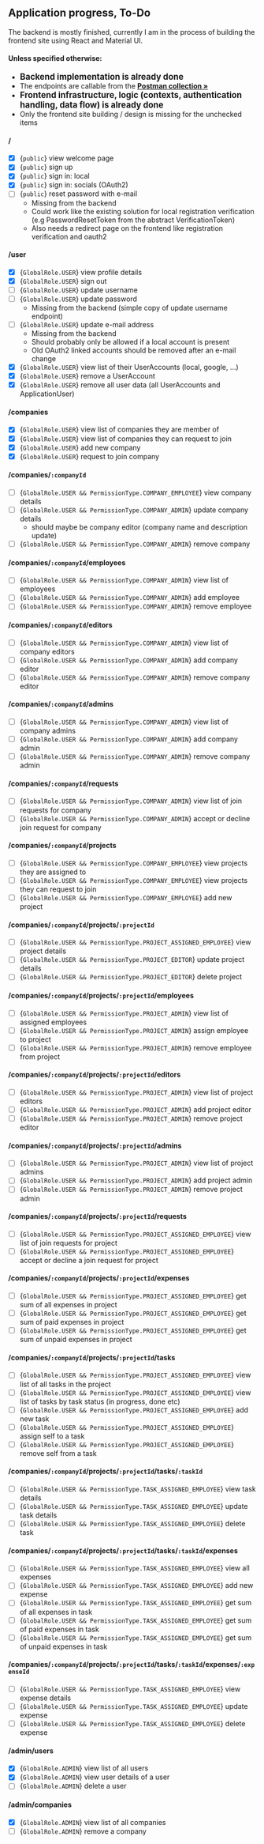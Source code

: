 ## Application progress, To-Do

The backend is mostly finished, currently I am in the process of building the frontend site using
React and Material UI.

#### Unless specified otherwise:

- <strong><big> Backend implementation is already done </big></strong>
- The endpoints are callable from the <a href="https://www.postman.com/cc-tasx/workspace/dnadas98-public/documentation/30693601-1e1610fc-717c-41b5-a3f8-d830165f4325"><strong>Postman collection »</strong></a>
- <strong><big> Frontend infrastructure, logic (contexts, authentication handling, data flow) is
  already
  done </big></strong>
- Only the frontend site building / design is missing for the unchecked items

#### /

- [x] {`public`} view welcome page
- [x] {`public`} sign up
- [x] {`public`} sign in: local
- [x] {`public`} sign in: socials (OAuth2)
- [ ] {`public`} reset password with e-mail
  - Missing from the backend
  - Could work like the existing solution for local registration verification (e.g PasswordResetToken from the abstract VerificationToken)
  - Also needs a redirect page on the frontend like registration verification and oauth2

#### /user

- [x] {`GlobalRole.USER`} view profile details
- [x] {`GlobalRole.USER`} sign out
- [ ] {`GlobalRole.USER`} update username
- [ ] {`GlobalRole.USER`} update password
  - Missing from the backend (simple copy of update username endpoint)
- [ ] {`GlobalRole.USER`} update e-mail address
  - Missing from the backend
  - Should probably only be allowed if a local account is present
  - Old OAuth2 linked accounts should be removed after an e-mail change
- [x] {`GlobalRole.USER`} view list of their UserAccounts (local, google, ...)
- [x] {`GlobalRole.USER`} remove a UserAccount
- [x] {`GlobalRole.USER`} remove all user data (all UserAccounts and ApplicationUser)

#### /companies

- [x] {`GlobalRole.USER`} view list of companies they are member of
- [x] {`GlobalRole.USER`} view list of companies they can request to join
- [x] {`GlobalRole.USER`} add new company
- [x] {`GlobalRole.USER`} request to join company

#### /companies/`:companyId`

- [ ] {`GlobalRole.USER && PermissionType.COMPANY_EMPLOYEE`} view company details
- [ ] {`GlobalRole.USER && PermissionType.COMPANY_ADMIN`} update company details
  - should maybe be company editor (company name and description update)
- [ ] {`GlobalRole.USER && PermissionType.COMPANY_ADMIN`} remove company

#### /companies/`:companyId`/employees

- [ ] {`GlobalRole.USER && PermissionType.COMPANY_ADMIN`} view list of employees
- [ ] {`GlobalRole.USER && PermissionType.COMPANY_ADMIN`} add employee
- [ ] {`GlobalRole.USER && PermissionType.COMPANY_ADMIN`} remove employee

#### /companies/`:companyId`/editors

- [ ] {`GlobalRole.USER && PermissionType.COMPANY_ADMIN`} view list of company editors
- [ ] {`GlobalRole.USER && PermissionType.COMPANY_ADMIN`} add company editor
- [ ] {`GlobalRole.USER && PermissionType.COMPANY_ADMIN`} remove company editor

#### /companies/`:companyId`/admins

- [ ] {`GlobalRole.USER && PermissionType.COMPANY_ADMIN`} view list of company admins
- [ ] {`GlobalRole.USER && PermissionType.COMPANY_ADMIN`} add company admin
- [ ] {`GlobalRole.USER && PermissionType.COMPANY_ADMIN`} remove company admin

#### /companies/`:companyId`/requests

- [ ] {`GlobalRole.USER && PermissionType.COMPANY_ADMIN`} view list of join requests for
  company
- [ ] {`GlobalRole.USER && PermissionType.COMPANY_ADMIN`} accept or decline join request for
  company

#### /companies/`:companyId`/projects

- [ ] {`GlobalRole.USER && PermissionType.COMPANY_EMPLOYEE`} view projects they are assigned to
- [ ] {`GlobalRole.USER && PermissionType.COMPANY_EMPLOYEE`} view projects they can request to join
- [ ] {`GlobalRole.USER && PermissionType.COMPANY_EMPLOYEE`} add new project

#### /companies/`:companyId`/projects/`:projectId`

- [ ] {`GlobalRole.USER && PermissionType.PROJECT_ASSIGNED_EMPLOYEE`} view project details
- [ ] {`GlobalRole.USER && PermissionType.PROJECT_EDITOR`} update project details
- [ ] {`GlobalRole.USER && PermissionType.PROJECT_EDITOR`} delete project

#### /companies/`:companyId`/projects/`:projectId`/employees

- [ ] {`GlobalRole.USER && PermissionType.PROJECT_ADMIN`} view list of assigned employees
- [ ] {`GlobalRole.USER && PermissionType.PROJECT_ADMIN`} assign employee to project
- [ ] {`GlobalRole.USER && PermissionType.PROJECT_ADMIN`} remove employee from project

#### /companies/`:companyId`/projects/`:projectId`/editors

- [ ] {`GlobalRole.USER && PermissionType.PROJECT_ADMIN`} view list of project editors
- [ ] {`GlobalRole.USER && PermissionType.PROJECT_ADMIN`} add project editor
- [ ] {`GlobalRole.USER && PermissionType.PROJECT_ADMIN`} remove project editor

#### /companies/`:companyId`/projects/`:projectId`/admins

- [ ] {`GlobalRole.USER && PermissionType.PROJECT_ADMIN`} view list of project admins
- [ ] {`GlobalRole.USER && PermissionType.PROJECT_ADMIN`} add project admin
- [ ] {`GlobalRole.USER && PermissionType.PROJECT_ADMIN`} remove project admin

#### /companies/`:companyId`/projects/`:projectId`/requests

- [ ] {`GlobalRole.USER && PermissionType.PROJECT_ASSIGNED_EMPLOYEE`} view list of join requests for
  project
- [ ] {`GlobalRole.USER && PermissionType.PROJECT_ASSIGNED_EMPLOYEE`} accept or decline a join
  request for project

#### /companies/`:companyId`/projects/`:projectId`/expenses

- [ ] {`GlobalRole.USER && PermissionType.PROJECT_ASSIGNED_EMPLOYEE`} get sum of all expenses in
  project
- [ ] {`GlobalRole.USER && PermissionType.PROJECT_ASSIGNED_EMPLOYEE`} get sum of paid expenses in
  project
- [ ] {`GlobalRole.USER && PermissionType.PROJECT_ASSIGNED_EMPLOYEE`} get sum of unpaid expenses in
  project

#### /companies/`:companyId`/projects/`:projectId`/tasks

- [ ] {`GlobalRole.USER && PermissionType.PROJECT_ASSIGNED_EMPLOYEE`} view list of all tasks in the
  project
- [ ] {`GlobalRole.USER && PermissionType.PROJECT_ASSIGNED_EMPLOYEE`} view list of tasks by task
  status (in progress,
  done etc)
- [ ] {`GlobalRole.USER && PermissionType.PROJECT_ASSIGNED_EMPLOYEE`} add new task
- [ ] {`GlobalRole.USER && PermissionType.PROJECT_ASSIGNED_EMPLOYEE`} assign self to a task
- [ ] {`GlobalRole.USER && PermissionType.PROJECT_ASSIGNED_EMPLOYEE`} remove self from a task

#### /companies/`:companyId`/projects/`:projectId`/tasks/`:taskId`

- [ ] {`GlobalRole.USER && PermissionType.TASK_ASSIGNED_EMPLOYEE`} view task details
- [ ] {`GlobalRole.USER && PermissionType.TASK_ASSIGNED_EMPLOYEE`} update task details
- [ ] {`GlobalRole.USER && PermissionType.TASK_ASSIGNED_EMPLOYEE`} delete task

#### /companies/`:companyId`/projects/`:projectId`/tasks/`:taskId`/expenses

- [ ] {`GlobalRole.USER && PermissionType.TASK_ASSIGNED_EMPLOYEE`} view all expenses
- [ ] {`GlobalRole.USER && PermissionType.TASK_ASSIGNED_EMPLOYEE`} add new expense
- [ ] {`GlobalRole.USER && PermissionType.TASK_ASSIGNED_EMPLOYEE`} get sum of all expenses in task
- [ ] {`GlobalRole.USER && PermissionType.TASK_ASSIGNED_EMPLOYEE`} get sum of paid expenses in task
- [ ] {`GlobalRole.USER && PermissionType.TASK_ASSIGNED_EMPLOYEE`} get sum of unpaid expenses in
  task

#### /companies/`:companyId`/projects/`:projectId`/tasks/`:taskId`/expenses/`:expenseId`

- [ ] {`GlobalRole.USER && PermissionType.TASK_ASSIGNED_EMPLOYEE`} view expense details
- [ ] {`GlobalRole.USER && PermissionType.TASK_ASSIGNED_EMPLOYEE`} update expense
- [ ] {`GlobalRole.USER && PermissionType.TASK_ASSIGNED_EMPLOYEE`} delete expense

#### /admin/users

- [x] {`GlobalRole.ADMIN`} view list of all users
- [x] {`GlobalRole.ADMIN`} view user details of a user
- [ ] {`GlobalRole.ADMIN`} delete a user

#### /admin/companies

- [x] {`GlobalRole.ADMIN`} view list of all companies
- [ ] {`GlobalRole.ADMIN`} remove a company